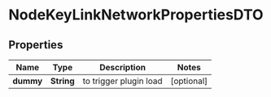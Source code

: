

# NodeKeyLinkNetworkPropertiesDTO


## Properties

| Name | Type | Description | Notes |
|------------ | ------------- | ------------- | -------------|
|**dummy** | **String** | to trigger plugin load |  [optional] |



